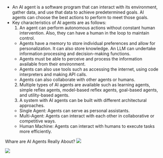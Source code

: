 * An AI agent is a software program that can interact with its environment, gather data, and use that data to achieve predetermined goals. AI agents can choose the best actions to perform to meet those goals.
* Key characteristics of AI agents are as follows:
  1. An agent can perform autonomous actions without constant human intervention. Also, they can have a human in the loop to maintain control.
    * Agents have a memory to store individual preferences and allow for personalization. It can also store knowledge. An LLM can undertake information processing and decision-making functions.
    * Agents must be able to perceive and process the information available from their environment.
    * Agents can also use tools such as accessing the internet, using code interpreters and making API calls.
    * Agents can also collaborate with other agents or humans.
  2. Multiple types of AI agents are available such as learning agents, simple reflex agents, model-based reflex agents, goal-based agents, and utility-based agents.
  3. A system with AI agents can be built with different architectural approaches.
    * Single Agent: Agents can serve as personal assistants.
    * Multi-Agent: Agents can interact with each other in collaborative or competitive ways.
    * Human Machine: Agents can interact with humans to execute tasks more efficiently.
 
Whare are AI Agents Really About?
![](https://www.youtube.com/watch?v=eHEHE2fpnWQ)

<img src="https://substack-post-media.s3.amazonaws.com/public/images/0854344c-e671-4c21-8b25-f966772e54b5_1280x1532.gif">

